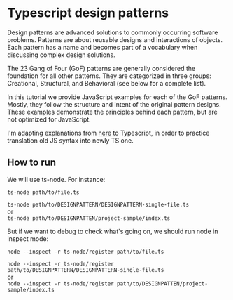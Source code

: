 # Typescript design patterns
Design patterns are advanced solutions to commonly occurring software problems. Patterns are about reusable designs and interactions of objects. Each pattern has a name and becomes part of a vocabulary when discussing complex design solutions.

The 23 Gang of Four (GoF) patterns are generally considered the foundation for all other patterns. They are categorized in three groups: Creational, Structural, and Behavioral (see below for a complete list).

In this tutorial we provide JavaScript examples for each of the GoF patterns. Mostly, they follow the structure and intent of the original pattern designs. These examples demonstrate the principles behind each pattern, but are not optimized for JavaScript.

I'm adapting explanations from [here](https://www.dofactory.com/javascript/design-patterns) to Typescript, in order to practice translation old JS syntax into newly TS one.

## How to run
We will use ts-node. For instance:

```ts-node path/to/file.ts```

```ts-node path/to/DESIGNPATTERN/DESIGNPATTERN-single-file.ts```  
or  
```ts-node path/to/DESIGNPATTEN/project-sample/index.ts```

But if we want to debug to check what's going on, we should run node in inspect mode:

```node --inspect -r ts-node/register path/to/file.ts```

```node --inspect -r ts-node/register path/to/DESIGNPATTERN/DESIGNPATTERN-single-file.ts```  
or  
```node --inspect -r ts-node/register path/to/DESIGNPATTEN/project-sample/index.ts```